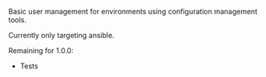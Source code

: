 Basic user management for environments using configuration management tools.

Currently only targeting ansible.

Remaining for 1.0.0:
* Tests
